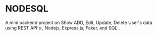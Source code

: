 # NODESQL
A mini backend project on Show ADD, Edit, Update, Delete User's data using REST API's , Nodejs, Express.js, Faker, and SQL .
